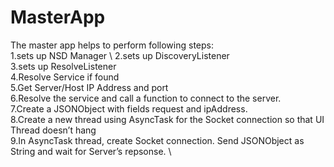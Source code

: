 # MasterApp
The master app helps to perform following steps: \
1.sets up NSD Manager \ 
2.sets up DiscoveryListener\
3.sets up ResolveListener \
4.Resolve Service if found \
5.Get Server/Host IP Address and port \
6.Resolve the service and call a function to connect to the server. \
7.Create a JSONObject with fields request and ipAddress. \
8.Create a new thread using AsyncTask for the Socket connection so that UI Thread doesn’t hang \
9.In AsyncTask thread, create Socket connection. Send JSONObject as String and wait for Server’s repsonse. \
